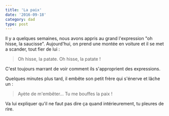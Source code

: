 ```yaml
---
title: 'La paix'
date: '2016-09-18'
category: dad
type: post
---
```


Il y a quelques semaines, nous avons appris au grand l'expression "oh hisse, la saucisse". Aujourd'hui, on prend une montée en voiture et il se met a scander, tout fier de lui :

> Oh hisse, la patate. Oh hisse, la patate !

C'est toujours marrant de voir comment ils s'approprient des expressions.

Quelques minutes plus tard, il embête son petit frère qui s'énerve et lâche un :

> Ayète de m'embêter… Tu me bouffes la paix !

Va lui expliquer qu'il ne faut pas dire ça quand intérieurement, tu pleures de rire.
